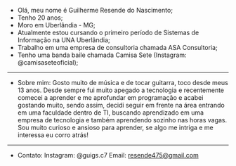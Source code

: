 - Olá, meu nome é Guilherme Resende do Nascimento;
- Tenho 20 anos;
- Moro em Uberlândia - MG;
- Atualmente estou cursando o primeiro período de Sistemas de Informação na UNA Uberlândia;
- Trabalho em uma empresa de consultoria chamada ASA Consultoria;
- Tenho uma banda baile chamada Camisa Sete (Instagram: @camisaseteoficial);
--------------------------------------------------------------------------------------------------
- Sobre mim: Gosto muito de música e de tocar guitarra, toco desde meus 13 anos. Desde sempre fui muito apegado a tecnologia e recentemente
comecei a aprender e me aprofundar em programação e acabei gostando muito, sendo assim, decidi seguir em frente na área entrando em uma faculdade
dentro de TI, buscando aprendizado em uma empresa de tecnologia e também aprendendo sozinho nas horas vagas.
Sou muito curioso e ansioso para aprender, se algo me intriga e me interessa eu corro atrás!
--------------------------------------------------------------------------------------------------
- Contato:
Instagram: @guigs.c7
Email: resende475@gmail.com
